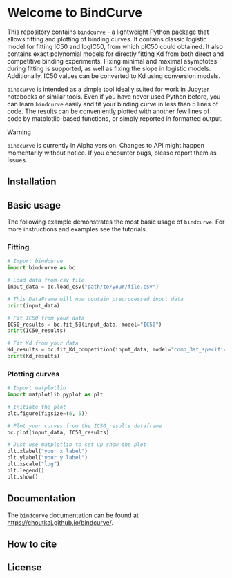 # Welcome to BindCurve
This repository contains `bindcurve` - a lightweight Python package that allows fitting and plotting of binding curves. It contains classic logistic model for fitting IC50 and logIC50, from which pIC50 could obtained. It also contains exact polynomial models for directly fitting Kd from both direct and competitive binding experiments. Fixing minimal and maximal asymptotes during fitting is supported, as well as fixing the slope in logistic models. Additionally, IC50 values can be converted to Kd using conversion models.

`bindcurve` is intended as a simple tool ideally suited for work in Jupyter notebooks or similar tools. Even if you have never used Python before, you can learn `bindcurve` easily and fit your binding curve in less than 5 lines of code. The results can be conveniently plotted with another few lines of code by matplotlib-based functions, or simply reported in formatted output.

> [!WARNING]
> `bindcurve` is currently in Alpha version. Changes to API might happen momentarily without notice. If you encounter bugs, please report them as Issues. 


## Installation


## Basic usage
The following example demonstrates the most basic usage of `bindcurve`. For more instructions and examples see the tutorials.

### Fitting
```python
# Import bindcurve
import bindcurve as bc

# Load data from csv file
input_data = bc.load_csv("path/to/your/file.csv")

# This DataFrame will now contain preprocessed input data
print(input_data)

# Fit IC50 from your data
IC50_results = bc.fit_50(input_data, model="IC50")
print(IC50_results)

# Fit Kd from your data
Kd_results = bc.fit_Kd_competition(input_data, model="comp_3st_specific", RT=0.05, LsT=0.005, Kds=0.0245)
print(Kd_results)
```
### Plotting curves
```python
# Import matplotlib
import matplotlib.pyplot as plt

# Initiate the plot
plt.figure(figsize=(6, 5))

# Plot your curves from the IC50_results dataframe
bc.plot(input_data, IC50_results)

# Just use matplotlib to set up show the plot 
plt.xlabel("your x label")
plt.ylabel("your y label")
plt.xscale("log")
plt.legend()
plt.show()
```


## Documentation
The `bindcurve` documentation can be found at https://choutkaj.github.io/bindcurve/.


## How to cite

## License

